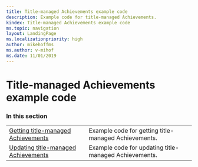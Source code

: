 ```yaml
---
title: Title-managed Achievements example code
description: Example code for title-managed Achievements.
kindex: Title-managed Achievements example code
ms.topic: navigation
layout: LandingPage
ms.localizationpriority: high
author: mikehoffms
ms.author: v-mihof
ms.date: 11/01/2019
---
```


# Title-managed Achievements example code


### In this section

|     |     |
| --- | --- |
| [Getting title-managed Achievements](live-how-to-get-achievements.md) | Example code for getting title-managed Achievements. |
| [Updating title-managed Achievements](live-how-to-update-achievements.md) | Example code for updating title-managed Achievements. |
